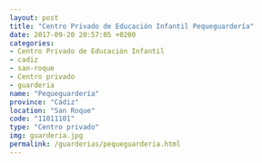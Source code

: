 ```yaml
---
layout: post
title: "Centro Privado de Educación Infantil Pequeguardería"
date: 2017-09-20 20:57:05 +0200
categories:
- Centro Privado de Educación Infantil
- cadiz
- san-roque
- Centro privado
- guarderia
name: "Pequeguardería"
province: "Cádiz"
location: "San Roque"
code: "11011101"
type: "Centro privado"
img: guarderia.jpg
permalink: /guarderias/pequeguarderia.html
---
```

